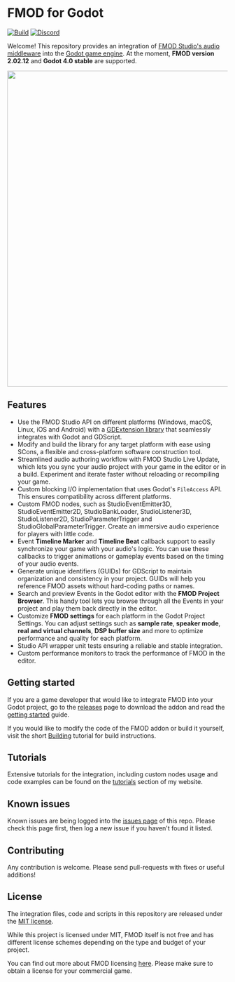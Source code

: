 # FMOD for Godot

[![Build](https://github.com/alessandrofama/fmod-for-godot/workflows/Build/badge.svg)](https://github.com/alessandrofama/fmod-for-godot/actions/workflows/build_all.yml) [![Discord](https://img.shields.io/discord/1083520667451920394?label=Discord)](https://discord.gg/XQbvRdQcNn)

Welcome! This repository provides an integration of [FMOD Studio's audio middleware](https://www.fmod.com/) into the [Godot game engine](https://godotengine.org). At the moment, **FMOD version 2.02.12** and **Godot 4.0 stable** are supported.

<img src="https://alessandrofama.com/wp-content/uploads/sites/3/fmod-for-godot-1920.png" width="720">

## Features

* Use the FMOD Studio API on different platforms (Windows, macOS, Linux, iOS and Android) with a [GDExtension library](https://docs.godotengine.org/en/latest/tutorials/scripting/gdextension/what_is_gdextension.html) that seamlessly integrates with Godot and GDScript.
* Modify and build the library for any target platform with ease using SCons, a flexible and cross-platform software construction tool.
* Streamlined audio authoring workflow with FMOD Studio Live Update, which lets you sync your audio project with your game in the editor or in a build. Experiment and iterate faster without reloading or recompiling your game.
* Custom blocking I/O implementation that uses Godot's `FileAccess` API. This ensures compatibility across different platforms.
* Custom FMOD nodes, such as StudioEventEmitter3D, StudioEventEmitter2D, StudioBankLoader, StudioListener3D, StudioListener2D, StudioParameterTrigger and StudioGlobalParameterTrigger. Create an immersive audio experience for players with little code.
* Event **Timeline Marker** and **Timeline Beat** callback support to easily synchronize your game with your audio's logic. You can use these callbacks to trigger animations or gameplay events based on the timing of your audio events.
* Generate unique identifiers (GUIDs) for GDScript to maintain organization and consistency in your project. GUIDs will help you reference FMOD assets without hard-coding paths or names. 
* Search and preview Events in the Godot editor with the **FMOD Project Browser**. This handy tool lets you browse through all the Events in your project and play them back directly in the editor.
* Customize **FMOD settings** for each platform in the Godot Project Settings. You can adjust settings such as **sample rate**, **speaker mode**, **real and virtual channels**, **DSP buffer size** and more to optimize performance and quality for each platform.
* Studio API wrapper unit tests ensuring a reliable and stable integration.
* Custom performance monitors to track the performance of FMOD in the editor.

## Getting started

If you are a game developer that would like to integrate FMOD into your Godot project, go to the [releases](https://github.com/alessandrofama/fmod-for-godot/releases) page to download the addon and read the [getting started](https://alessandrofama.com/tutorials/fmod/godot/getting-started) guide.

If you would like to modify the code of the FMOD addon or build it yourself, visit the short [Building](https://alessandrofama.com/tutorials/fmod/godot/building) tutorial for build instructions.

## Tutorials

Extensive tutorials for the integration, including custom nodes usage and code examples can be found on the [tutorials](https://alessandrofama.com/tutorials/fmod/godot/) section of my website. 

## Known issues

Known issues are being logged into the [issues page](https://github.com/alessandrofama/fmod-for-godot/issues) of this repo. Please check this page first, then log a new issue if you haven't found it listed.

## Contributing

Any contribution is welcome. Please send pull-requests with fixes or useful additions!

## License

The integration files, code and scripts in this repository are released under the [MIT license](https://github.com/alessandrofama/fmod-for-godot/blob/master/LICENSE).

While this project is licensed under MIT, FMOD itself is not free and has different license schemes depending on the type and budget of your project.

You can find out more about FMOD licensing [here](https://www.fmod.com/licensing). Please make sure to obtain a license for your commercial game.